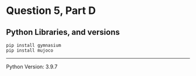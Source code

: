 # Question 5, Part D

## Python Libraries, and versions
```
pip install gymnasium
pip install mujoco
```
---
Python Version: 3.9.7
